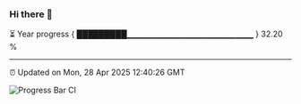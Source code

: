 ### Hi there 👋

⏳ Year progress { █████████▁▁▁▁▁▁▁▁▁▁▁▁▁▁▁▁▁▁▁▁▁ } 32.20 %

---

⏰ Updated on Mon, 28 Apr 2025 12:40:26 GMT

![Progress Bar CI](https://github.com/liununu/liununu/workflows/Progress%20Bar%20CI/badge.svg)
